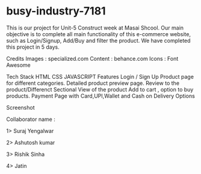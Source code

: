 # busy-industry-7181

This is our project for Unit-5 Construct week at Masai Shcool. Our main objective is to complete all main functionality of this e-commerce website, such as Login/Signup, Add/Buy and filter the product. We have completed this project in 5 days.

Credits
Images : specialized.com
Content : behance.com
Icons : Font Awesome

Tech Stack
HTML
CSS
JAVASCRIPT
Features
Login / Sign Up Product page for different categories. Detailed product preview page. Review to the product/Differenct Sectional View of the product Add to cart , option to buy products. Payment Page with Card,UPI,Wallet and Cash on Delivery Options

Screenshot


Collaborator name :

1> Suraj Yengalwar

2> Ashutosh kumar

3> Rishik Sinha

4> Jatin 
